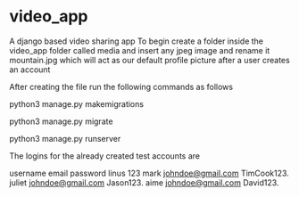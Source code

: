 
# video_app

A django based video sharing app
To begin create a folder inside the video_app folder called media and insert any jpeg image and rename it mountain.jpg which will act as our default profile picture after a user creates an account

After creating the file run the following commands as follows

python3 manage.py makemigrations

python3 manage.py migrate

python3 manage.py runserver

The logins for the already created test accounts are

username      email           password
linus                           123
mark        johndoe@gmail.com   TimCook123.
juliet      johndoe@gmail.com     Jason123.
aime        johndoe@gmail.com     David123.
